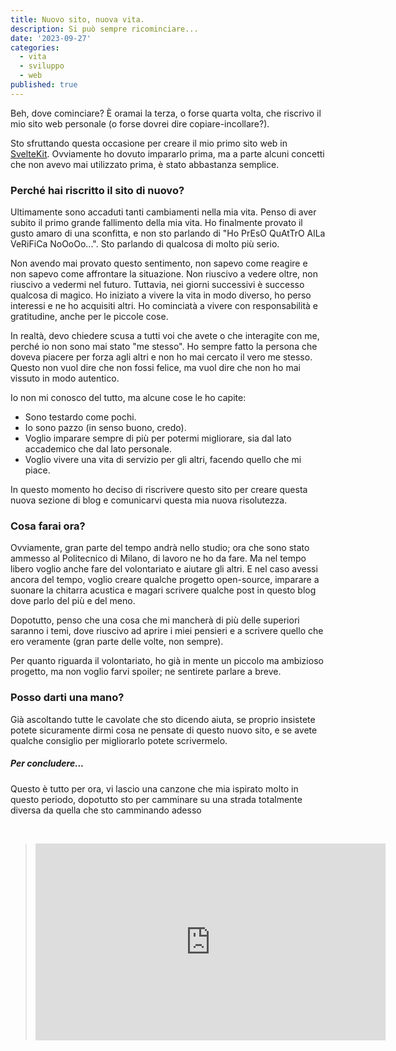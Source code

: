 ```yaml
---
title: Nuovo sito, nuova vita.
description: Si può sempre ricominciare...
date: '2023-09-27'
categories:
  - vita
  - sviluppo
  - web
published: true
---
```


Beh, dove cominciare? È oramai la terza, o forse quarta volta, che riscrivo il mio sito web personale (o forse dovrei dire copiare-incollare?).

Sto sfruttando questa occasione per creare il mio primo sito web in [SvelteKit](https://kit.svelte.dev/). Ovviamente ho dovuto impararlo prima, ma a parte alcuni concetti che non avevo mai utilizzato prima, è stato abbastanza semplice.

### Perché hai riscritto il sito di nuovo?

Ultimamente sono accaduti tanti cambiamenti nella mia vita. Penso di aver subito il primo grande fallimento della mia vita. Ho finalmente provato il gusto amaro di una sconfitta, e non sto parlando di "Ho PrEsO QuAtTrO AlLa VeRiFiCa NoOoOo...". Sto parlando di qualcosa di molto più serio.

Non avendo mai provato questo sentimento, non sapevo come reagire e non sapevo come affrontare la situazione. Non riuscivo a vedere oltre, non riuscivo a vedermi nel futuro. Tuttavia, nei giorni successivi è successo qualcosa di magico. Ho iniziato a vivere la vita in modo diverso, ho perso interessi e ne ho acquisiti altri. Ho cominciatà a vivere con responsabilità e gratitudine, anche per le piccole cose.

In realtà, devo chiedere scusa a tutti voi che avete o che interagite con me, perché io non sono mai stato "me stesso". Ho sempre fatto la persona che doveva piacere per forza agli altri e non ho mai cercato il vero me stesso. Questo non vuol dire che non fossi felice, ma vuol dire che non ho mai vissuto in modo autentico.

Io non mi conosco del tutto, ma alcune cose le ho capite:

- Sono testardo come pochi.
- Io sono pazzo (in senso buono, credo).
- Voglio imparare sempre di più per potermi migliorare, sia dal lato accademico che dal lato personale.
- Voglio vivere una vita di servizio per gli altri, facendo quello che mi piace.

In questo momento ho deciso di riscrivere questo sito per creare questa nuova sezione di blog e comunicarvi questa mia nuova risolutezza.

### Cosa farai ora?

Ovviamente, gran parte del tempo andrà nello studio; ora che sono stato ammesso al Politecnico di Milano, di lavoro ne ho da fare. Ma nel tempo libero voglio anche fare del volontariato e aiutare gli altri. E nel caso avessi ancora del tempo, voglio creare qualche progetto open-source, imparare a suonare la chitarra acustica e magari scrivere qualche post in questo blog dove parlo del più e del meno.

Dopotutto, penso che una cosa che mi mancherà di più delle superiori saranno i temi, dove riuscivo ad aprire i miei pensieri e a scrivere quello che ero veramente (gran parte delle volte, non sempre).

Per quanto riguarda il volontariato, ho già in mente un piccolo ma ambizioso progetto, ma non voglio farvi spoiler; ne sentirete parlare a breve.

### Posso darti una mano?

Già ascoltando tutte le cavolate che sto dicendo aiuta, se proprio insistete potete sicuramente dirmi cosa ne pensate di questo nuovo sito, e se avete qualche consiglio per migliorarlo potete scrivermelo.

##### Per concludere...

Questo è tutto per ora, vi lascio una canzone che mia ispirato molto in questo periodo, dopotutto sto per camminare su una strada totalmente diversa da quella che sto camminando adesso

<br>

> <iframe width="560" height="315" src="https://www.youtube.com/embed/tiDosuiVrbc?si=lAA5T24dsNczT453" title="YouTube video player" frameborder="0" allow="accelerometer; autoplay; clipboard-write; encrypted-media; gyroscope; picture-in-picture; web-share" allowfullscreen></iframe>
